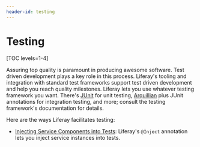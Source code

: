```yaml
---
header-id: testing
---
```


# Testing

[TOC levels=1-4]

Assuring top quality is paramount in producing awesome software. Test driven 
development plays a key role in this process. Liferay's tooling and integration 
with standard test frameworks support test driven development and help you reach 
quality milestones. Liferay lets you use whatever testing framework you want. 
There's [JUnit](https://junit.org) for unit testing, [Arquillian](http://arquillian.org/) 
plus JUnit annotations for integration testing, and more; consult the testing 
framework's documentation for details. 

Here are the ways Liferay facilitates testing:

- [Injecting Service Components into Tests](/docs/7-2/frameworks/-/knowledge_base/f/injecting-service-components-into-tests): 
    Liferay's `@Inject` annotation lets you inject service instances into tests. 